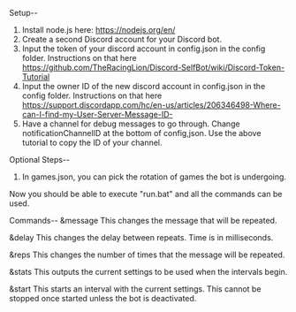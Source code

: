 Setup--
1) Install node.js here: https://nodejs.org/en/
2) Create a second Discord account for your Discord bot.
3) Input the token of your discord account in config.json in the config folder. Instructions on that 
   here https://github.com/TheRacingLion/Discord-SelfBot/wiki/Discord-Token-Tutorial
4) Input the owner ID of the new discord account in config.json in the config folder. Instructions on 
   that here https://support.discordapp.com/hc/en-us/articles/206346498-Where-can-I-find-my-User-Server-Message-ID-
5) Have a channel for debug messages to go through. Change notificationChannelID at the bottom of config,json.
   Use the above tutorial to copy the ID of your channel.

Optional Steps--
1) In games.json, you can pick the rotation of games the bot is undergoing.

Now you should be able to execute "run.bat" and all the commands can be used.

Commands--
&message <message>
This changes the message that will be repeated.

&delay <time>
This changes the delay between repeats. Time is in milliseconds.

&reps <number>
This changes the number of times that the message will be repeated.

&stats
This outputs the current settings to be used when the intervals begin.

&start
This starts an interval with the current settings. This cannot be stopped once started unless the bot
is deactivated.
